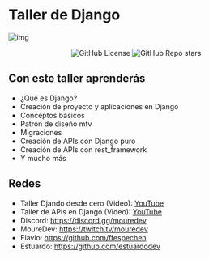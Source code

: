 # Taller de Django

![img](https://i.imgur.com/cEyDIEi.png)

<center>

![GitHub License](https://img.shields.io/github/license/estuardodev/TallerDjango)
![GitHub Repo stars](https://img.shields.io/github/stars/estuardodev/TallerDjango)

</center>

## Con este taller aprenderás

- ¿Qué es Django?
- Creación de proyecto y aplicaciones en Django
- Conceptos básicos
- Patrón de diseño mtv
- Migraciones
- Creación de APIs con Django puro
- Creación de APIs con rest_framework
- Y mucho más

## Redes

- Taller Djando desde cero (Video): [YouTube](https://www.youtube.com/watch?v=P-6AioZhfMc)
- Taller de APIs en Django (Video): [YouTube](https://www.youtube.com/watch?v=UaMix8HaBb4)
- Discord: https://discord.gg/mouredev
- MoureDev: https://twitch.tv/mouredev
- Flavio: https://github.com/ffespechen
- Estuardo: https://github.com/estuardodev
